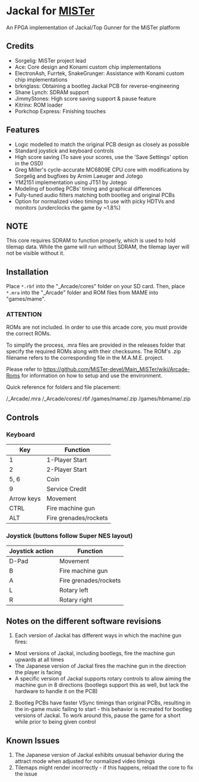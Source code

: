 # Jackal for [MISTer](https://github.com/MiSTer-devel/Main_MiSTer/wiki)
An FPGA implementation of Jackal/Top Gunner for the MiSTer platform

## Credits
- Sorgelig: MiSTer project lead
- Ace: Core design and Konami custom chip implementations
- ElectronAsh, Furrtek, SnakeGrunger: Assistance with Konami custom chip implementations
- brknglass: Obtaining a bootleg Jackal PCB for reverse-engineering
- Shane Lynch: SDRAM support
- JimmyStones: High score saving support & pause feature
- Kitrinx: ROM loader
- Porkchop Express: Finishing touches

## Features
- Logic modelled to match the original PCB design as closely as possible
- Standard joystick and keyboard controls
- High score saving (To save your scores, use the 'Save Settings' option in the OSD)
- Greg Miller's cycle-accurate MC6809E CPU core with modifications by Sorgelig and bugfixes by Arnim Laeuger and Jotego
- YM2151 implementation using JT51 by Jotego
- Modeling of bootleg PCBs' timing and graphical differences
- Fully-tuned audio filters matching both bootleg and original PCBs
- Option for normalized video timings to use with picky HDTVs and monitors (underclocks the game by ~1.8%)

## **NOTE**
This core requires SDRAM to function properly, which is used to hold tilemap data.  While the game will run without SDRAM, the tilemap layer will not be visible without it.

## Installation
Place `*.rbf` into the "_Arcade/cores" folder on your SD card.  Then, place `*.mra` into the "_Arcade" folder and ROM files from MAME into "games/mame".

### ****ATTENTION****
ROMs are not included. In order to use this arcade core, you must provide the correct ROMs.

To simplify the process, .mra files are provided in the releases folder that specify the required ROMs along with their checksums.  The ROM's .zip filename refers to the corresponding file in the M.A.M.E. project.

Please refer to https://github.com/MiSTer-devel/Main_MiSTer/wiki/Arcade-Roms for information on how to setup and use the environment.

Quick reference for folders and file placement:

/_Arcade/<game name>.mra
/_Arcade/cores/<game rbf>.rbf
/games/mame/<mame rom>.zip
/games/hbmame/<hbmame rom>.zip

## Controls
### Keyboard
| Key | Function |
| --- | --- |
| 1 | 1-Player Start |
| 2 | 2-Player Start |
| 5, 6 | Coin |
| 9 | Service Credit |
| Arrow keys | Movement |
| CTRL | Fire machine gun |
| ALT | Fire grenades/rockets |

### Joystick (buttons follow Super NES layout)
| Joystick action | Function |
| --- | --- |
| D-Pad | Movement |
| B | Fire machine gun |
| A | Fire grenades/rockets |
| L | Rotary left |
| R | Rotary right |

## Notes on the different software revisions
1) Each version of Jackal has different ways in which the machine gun fires:
- Most versions of Jackal, including bootlegs, fire the machine gun upwards at all times
- The Japanese version of Jackal fires the machine gun in the direction the player is facing
- A specific version of Jackal supports rotary controls to allow aiming the machine gun in 8 directions (bootlegs support this as well, but lack the hardware to handle it on the PCB)
2) Bootleg PCBs have faster VSync timings than original PCBs, resulting in the in-game music failing to start - this behavior is recreated for bootleg versions of Jackal.  To work around this, pause the game for a short while prior to being given control

## Known Issues
1) The Japanese version of Jackal exhibits unusual behavior during the attract mode when adjusted for normalized video timings
2) Tilemaps might render incorrectly - if this happens, reload the core to fix the issue
